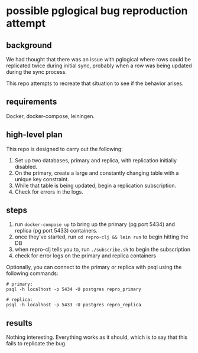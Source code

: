 # possible pglogical bug reproduction attempt

## background

We had thought that there was an issue with pglogical where rows could be replicated twice during initial sync, probably when a row was being updated during the sync process.

This repo attempts to recreate that situation to see if the behavior arises.

## requirements

Docker, docker-compose, leiningen.

## high-level plan

This repo is designed to carry out the following:
  1. Set up two databases, primary and replica, with replication initially disabled.
  2. On the primary, create a large and constantly changing table with a unique key constraint.
  3. While that table is being updated, begin a replication subscription.
  4. Check for errors in the logs.

## steps

  1. run `docker-compose up` to bring up the primary (pg port 5434) and replica (pg port 5433) containers.
  2. once they've started, run `cd repro-clj && lein run` to begin hitting the DB
  3. when repro-clj tells you to, run `./subscribe.sh` to begin the subscription
  4. check for error logs on the primary and replica containers

Optionally, you can connect to the primary or replica with psql using the following commands:

```
# primary:
psql -h localhost -p 5434 -U postgres repro_primary

# replica:
psql -h localhost -p 5433 -U postgres repro_replica
```

## results

Nothing interesting. Everything works as it should, which is to say that this fails to replicate the bug.
